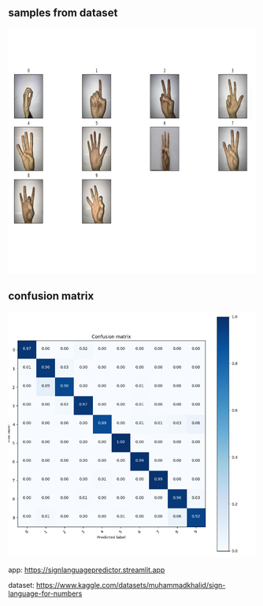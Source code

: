 ## samples from dataset
<img src='sample.png' width='800' height='500'>

## confusion matrix
<img src='sign_language_model_confusion_matrix.png' width='800' height='500'>

app: https://signlanguagepredictor.streamlit.app

dataset: https://www.kaggle.com/datasets/muhammadkhalid/sign-language-for-numbers
